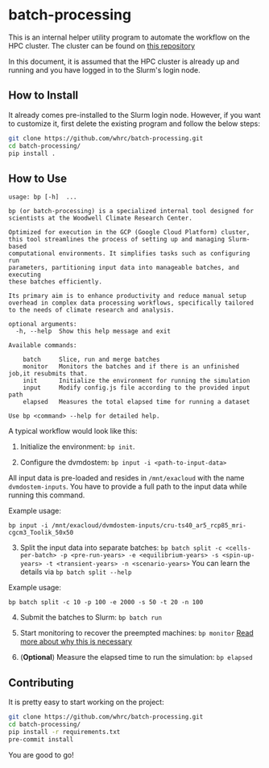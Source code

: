 # batch-processing

This is an internal helper utility program to automate the workflow on the HPC cluster.
The cluster can be found on [this repository](https://github.com/whrc/GCP-Slurm-Arctic/)

In this document, it is assumed that the HPC cluster is already up and running and you have logged in to the Slurm's login node.

## How to Install

It already comes pre-installed to the Slurm login node.
However, if you want to customize it, first delete the existing program and follow the below steps:

```bash
git clone https://github.com/whrc/batch-processing.git
cd batch-processing/
pip install .
```

## How to Use

```
usage: bp [-h]  ...

bp (or batch-processing) is a specialized internal tool designed for
scientists at the Woodwell Climate Research Center.

Optimized for execution in the GCP (Google Cloud Platform) cluster,
this tool streamlines the process of setting up and managing Slurm-based
computational environments. It simplifies tasks such as configuring run
parameters, partitioning input data into manageable batches, and executing
these batches efficiently.

Its primary aim is to enhance productivity and reduce manual setup
overhead in complex data processing workflows, specifically tailored
to the needs of climate research and analysis.

optional arguments:
  -h, --help  Show this help message and exit

Available commands:

    batch     Slice, run and merge batches
    monitor   Monitors the batches and if there is an unfinished job,it resubmits that.
    init      Initialize the environment for running the simulation
    input     Modify config.js file according to the provided input path
    elapsed   Measures the total elapsed time for running a dataset

Use bp <command> --help for detailed help.
```

A typical workflow would look like this:

1) Initialize the environment: `bp init`.

2) Configure the dvmdostem: `bp input -i <path-to-input-data>`

All input data is pre-loaded and resides in `/mnt/exacloud` with the name `dvmdostem-inputs`.
You have to provide a full path to the input data while running this command.

Example usage:

`bp input -i /mnt/exacloud/dvmdostem-inputs/cru-ts40_ar5_rcp85_mri-cgcm3_Toolik_50x50`

3) Split the input data into separate batches: `bp batch split -c <cells-per-batch> -p <pre-run-years> -e <equilibrium-years> -s <spin-up-years> -t <transient-years> -n <scenario-years>`
You can learn the details via `bp batch split --help`

Example usage:

`bp batch split -c 10 -p 100 -e 2000 -s 50 -t 20 -n 100`

4) Submit the batches to Slurm: `bp batch run`

5) Start monitoring to recover the preempted machines: `bp monitor`
[Read more about why this is necessary](todo)

6) (**Optional**) Measure the elapsed time to run the simulation: `bp elapsed`


## Contributing

It is pretty easy to start working on the project:

```bash
git clone https://github.com/whrc/batch-processing.git
cd batch-processing/
pip install -r requirements.txt
pre-commit install
```

You are good to go!
